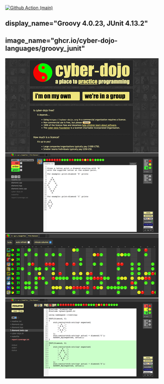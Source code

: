 [![Github Action (main)](https://github.com/cyber-dojo-languages/groovy-junit/actions/workflows/main.yml/badge.svg)](https://github.com/cyber-dojo-languages/groovy-junit/actions)

## display_name="Groovy 4.0.23, JUnit 4.13.2"
## image_name="ghcr.io/cyber-dojo-languages/groovy_junit"

![cyber-dojo.org home page](https://github.com/cyber-dojo/cyber-dojo/blob/master/shared/home_page_snapshot.png)